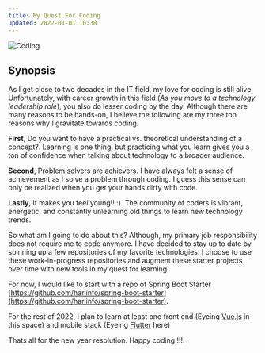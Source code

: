 ```yaml
---
title: My Quest For Coding
updated: 2022-01-01 10:38
---
```

![Coding](images/pexels-markus-spiske-1921326.jpg)
## Synopsis
As I get close to two decades in the IT field, my love for coding is still alive. Unfortunately, with career growth in this field (_As you move to a technology leadership role_), you also do lesser coding by the day.
Although there are many reasons to be hands-on, I believe the following are my three top reasons why I gravitate towards coding.

<b>First</b>, Do you want to have a practical vs. theoretical understanding of a concept?. Learning is one thing, but practicing what you learn gives you a ton of confidence when talking about technology to a broader audience.

<b>Second</b>, Problem solvers are achievers. I have always felt a sense of achievement as I solve a problem through coding. I guess this sense can only be realized when you get your hands dirty with code.

<b>Lastly</b>, It makes you feel young!! :). The community of coders is vibrant, energetic, and constantly unlearning old things to learn new technology trends. 

So what am I going to do about this? Although, my primary job responsibility does not require me to code anymore. I have decided to stay up to date by spinning up a few repositories of my favorite technologies. I choose to use these work-in-progress repositories and augment these starter projects over time with new tools in my quest for learning.

For now, I would like to start with a repo of Spring Boot Starter [https://github.com/hariinfo/spring-boot-starter](https://github.com/hariinfo/spring-boot-starter).

For the rest of 2022, I plan to learn at least one front end (Eyeing [Vue.js](https://vuejs.org/) in this space) and mobile stack (Eyeing [Flutter](https://flutter.dev/) here)

Thats all for the new year resolution. Happy coding !!!.